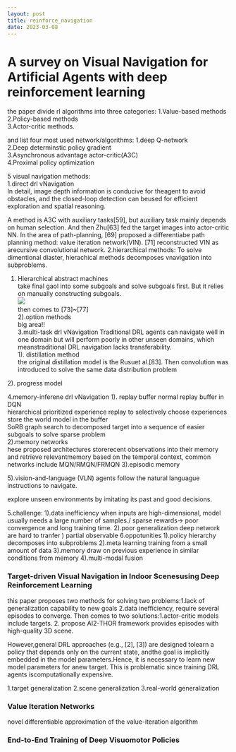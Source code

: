 ```yaml
---
layout: post
title: reinforce_navigation
date: 2023-03-08
---
```



 
# A survey on Visual Navigation for Artificial Agents with deep reinforcement learning

the paper divide rl algorithms into three categories: 
1.Value-based methods  
2.Policy-based methods  
3.Actor-critic methods. 

 and list four most used network/algorithms:
 1.deep Q-network  
 2.Deep determinstic policy gradient  
 3.Asynchronous advantage actor-critic(A3C)  
 4.Proximal policy optimization  

 5 visual navigation methods:  
 1.direct drl vNavigation  
  In detail, image depth information is conducive for theagent to avoid obstacles, and the closed-loop detection can beused for efficient exploration and spatial reasoning.  
  
  A method is A3C with auxiliary tasks[59], but auxiliary task mainly depends on human selection. And then Zhu[63] fed the target images into actor-critic NN. In the area of path-planning, [69] proposed a differentiabe path planning method: value iteration network(VIN). [71] reconstructed VIN as arecursive convolutional network.
 2.hierarchical methods:
  To solve dimentional diaster, hierachical methods decomposes vnavigation into subproblems.    
  1) Hierarchical abstract machines  
take final gaol into some subgoals and solve subgoals first. But it relies on manually constructing subgoals.   
  ![]({{site.url}}/assets/images/ham.png)  
  then comes to [73]~[77]  
  2).option methods  
  big area!!  
 3.multi-task drl vNavigation
  Traditional DRL agents can navigate well in one domain but will perform poorly in other unseen domains, which meanstraditional DRL navigation lacks transferability.  
  1). distillation method  
  the original distillation model is the Rusuet al.[83]. Then convolution was introduced to solve the same data distribution problem

 2). progress model

 4.memory-inferene drl vNavigation
 1). replay buffer
 normal replay buffer in DQN  
 hierarchical prioritized experience replay to selectively choose experiences  
 store the world model in the buffer  
 SoRB graph search to decomposed target into a sequence of easier subgoals to solve sparse problem  
 2).memory networks  
 hese proposed architectures storerecent observations into their memory and retrieve relevantmemory based on the temporal context, common networks include MQN/RMQN/FRMQN
 3).episodic memory 

 5).vision-and-language (VLN)
 agents follow the natural languague instructions to navigate.

explore unseen environments by imitating its past and good decisions.

5.challenge:
1).data inefficiency
when inputs are high-dimensional, model usually needs a large number of samples./ sparse rewards-> poor convergence and long training time.
2).poor generalization
 deep network are hard to tranfer
     ) partial observable
6.oppotunities
1).policy hierarchy
decomposes into subproblems
2).meta learning
training from a small amount of data
3).memory
 draw on previous experience in similar conditions from memory
4).multi-modal fusion


### Target-driven Visual Navigation in Indoor Scenesusing Deep Reinforcement Learning  
this paper proposes two methods for solving two problems:1.lack of generalization capability to new goals 2.data inefficiency, require several episodes to converge.
Then comes to two solutions:1.actor-critic models include targets. 2. propose AI2-THOR framework provides episodes with high-quality 3D scene.

However,general DRL approaches (e.g., [2], [3]) are designed tolearn a policy that depends only on the current state, andthe goal is implicitly embedded in the model parameters.Hence, it is necessary to learn new model parameters for anew target. This is problematic since training DRL agents iscomputationally expensive.

1.target generalization 2.scene generalization 3.real-world generalization


### Value Iteration Networks  
novel differentiable approximation of the value-iteration algorithm 


### End-to-End Training of Deep Visuomotor Policies  
